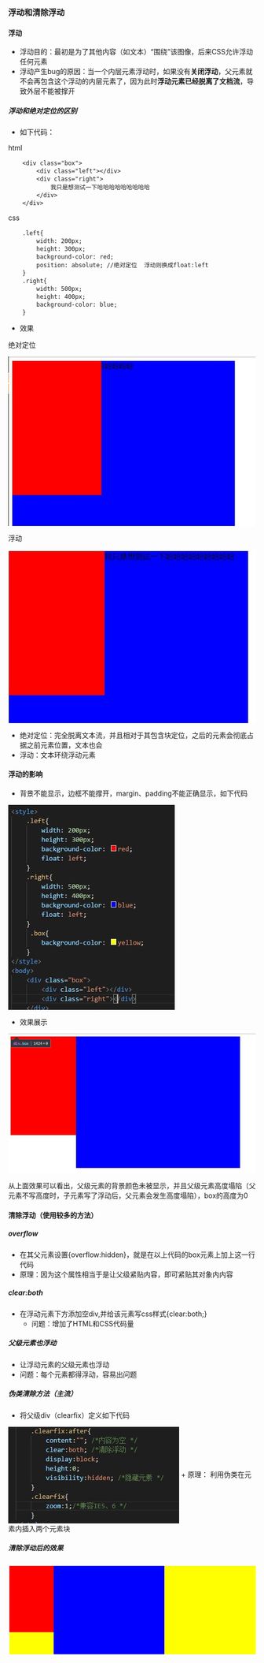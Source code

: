 ### 浮动和清除浮动
#### 浮动
+ 浮动目的：最初是为了其他内容（如文本）“围绕”该图像，后来CSS允许浮动任何元素
+ 浮动产生bug的原因：当一个内层元素浮动时，如果没有**关闭浮动**，父元素就不会再包含这个浮动的内层元素了，因为此时**浮动元素已经脱离了文档流**，导致外层不能被撑开

##### 浮动和绝对定位的区别
+ 如下代码：   

html
```
    <div class="box">
        <div class="left"></div>
        <div class="right">
            我只是想测试一下哈哈哈哈哈哈哈哈哈
        </div>
    </div>     

```
css
```
    .left{
        width: 200px;
        height: 300px;
        background-color: red;
        position: absolute; //绝对定位  浮动则换成float:left
    }
    .right{
        width: 500px;
        height: 400px;
        background-color: blue;
    }

```
+ 效果  

绝对定位

<img src='./images/float/float1.JPG' align="center" />

浮动

<img src='./images/float/float2.JPG' align="center" />

+ 绝对定位：完全脱离文本流，并且相对于其包含块定位，之后的元素会彻底占据之前元素位置，文本也会
+ 浮动：文本环绕浮动元素

#### 浮动的影响
+ 背景不能显示，边框不能撑开，margin、padding不能正确显示，如下代码
<img src='./images/float/float4.JPG' align="center" />

+ 效果展示
<img src='./images/float/float3.JPG' align="center" />

从上面效果可以看出，父级元素的背景颜色未被显示，并且父级元素高度塌陷（父元素不写高度时，子元素写了浮动后，父元素会发生高度塌陷），box的高度为0

#### 清除浮动（使用较多的方法）
##### overflow
+ 在其父元素设置{overflow:hidden}，就是在以上代码的box元素上加上这一行代码
+ 原理：因为这个属性相当于是让父级紧贴内容，即可紧贴其对象内内容
##### clear:both
+ 在浮动元素下方添加空div,并给该元素写css样式{clear:both;}
    + 问题：增加了HTML和CSS代码量
##### 父级元素也浮动
+ 让浮动元素的父级元素也浮动
+ 问题：每个元素都得浮动，容易出问题
##### 伪类清除方法（主流）
+ 将父级div（clearfix）定义如下代码
<img src='./images/float/float5.JPG' align="center" />
+ 原理： 利用伪类在元素内插入两个元素块

##### 清除浮动后的效果
<img src='./images/float/float6.JPG' align="center" />
